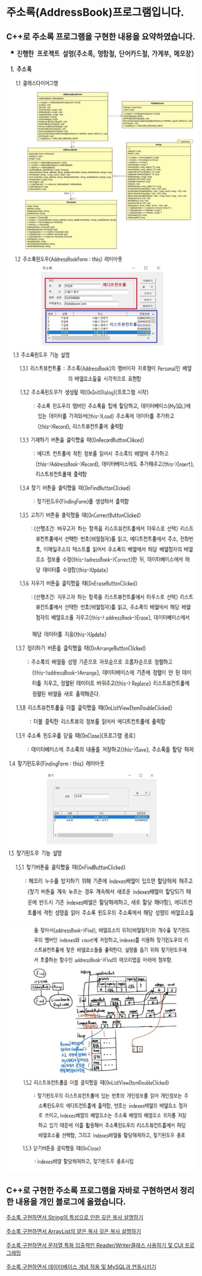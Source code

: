 # 주소록(AddressBook)프로그램입니다.
## C++로 주소록 프로그램을 구현한 내용을 요약하였습니다.
![클래스다이어그램](images/클래스다이어그램.JPG)
![기능설명](images/기능설명.JPG)
![기능설명2](images/기능설명2.JPG)
![메모리맵](images/메모리맵.JPG)
## C++로 구현한 주소록 프로그램을 자바로 구현하면서 정리한 내용을 개인 블로그에 올렸습니다.
<a href="https://injae7034.github.io/java/ninth/" target="_blank">주소록 구현하면서 String의 특성으로 인한 깊은 복사 설명하기</a><br><br>
<a href="https://injae7034.github.io/java/tenth/" target="_blank">주소록 구현하면서 ArrayList의 얕은 복사 깊은 복사 설명하기</a><br><br>
<a href="https://injae7034.github.io/java/twelveth/" target="_blank">주소록 구현하면서 문자열 특화 입출력인 Reader/Writer클래스 사용하기 및 CUI 프로그래밍</a><br><br>
<a href="https://injae7034.github.io/java/thirteenth/" target="_blank">주소록 구현하면서 데이터베이스 개념 적용 및 MySQL과 연동시키기</a><br><br>
